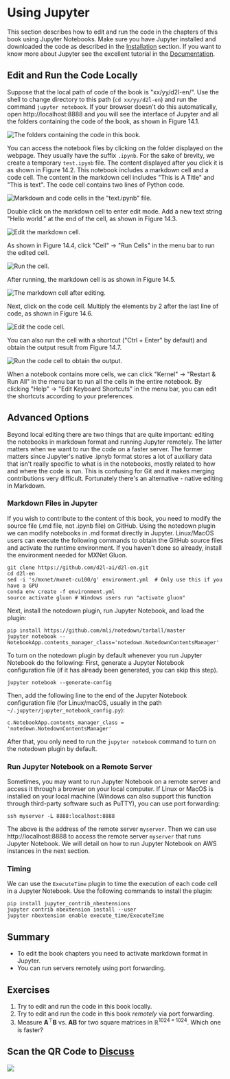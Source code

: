 # Using Jupyter

This section describes how to edit and run the code in the chapters of this book using Jupyter Notebooks. Make sure you have Jupyter installed and downloaded the code as described in the [Installation](../chapter_install/install.md) section. If you want to know more about Jupyter see the excellent tutorial in the [Documentation](https://jupyter.readthedocs.io/en/latest/). 


## Edit and Run the Code Locally

Suppose that the local path of code of the book is "xx/yy/d2l-en/". Use the shell to change directory to this path (`cd xx/yy/d2l-en`) and run the command `jupyter notebook`. If your browser doesn't do this automatically, open http://localhost:8888 and you will see the interface of Jupyter and all the folders containing the code of the book, as shown in Figure 14.1.

![The folders containing the code in this book. ](../img/jupyter00.png)

You can access the notebook files by clicking on the folder displayed on the webpage. They usually have the suffix `.ipynb`.
For the sake of brevity, we create a temporary `test.ipynb` file. The content displayed after you click it is as shown in Figure 14.2. This notebook includes a markdown cell and a code cell. The content in the markdown cell includes "This is A Title" and "This is text". The code cell contains two lines of Python code.

![Markdown and code cells in the "text.ipynb" file. ](../img/jupyter01.png)


Double click on the markdown cell to enter edit mode. Add a new text string "Hello world." at the end of the cell, as shown in Figure 14.3.

![Edit the markdown cell. ](../img/jupyter02.png)


As shown in Figure 14.4, click "Cell" $\rightarrow$ "Run Cells" in the menu bar to run the edited cell.

![Run the cell. ](../img/jupyter03.png)


After running, the markdown cell is as shown in Figure 14.5.

![The markdown cell after editing. ](../img/jupyter04.png)


Next, click on the code cell. Multiply the elements by 2 after the last line of code, as shown in Figure 14.6.

![Edit the code cell. ](../img/jupyter05.png)

You can also run the cell with a shortcut ("Ctrl + Enter" by default) and obtain the output result from Figure 14.7.

![Run the code cell to obtain the output. ](../img/jupyter06.png)

When a notebook contains more cells, we can click "Kernel" $\rightarrow$ "Restart & Run All" in the menu bar to run all the cells in the entire notebook. By clicking "Help" $\rightarrow$ "Edit Keyboard Shortcuts" in the menu bar, you can edit the shortcuts according to your preferences.


## Advanced Options

Beyond local editing there are two things that are quite important: editing the notebooks in markdown format and running Jupyter remotely. The latter matters when we want to run the code on a faster server. The former matters since Jupyter's native .ipnyb format stores a lot of auxiliary data that isn't really specific to what is in the notebooks, mostly related to how and where the code is run. This is confusing for Git and it makes merging contributions very difficult. Fortunately there's an alternative - native editing in Markdown. 

### Markdown Files in Jupyter 

If you wish to contribute to the content of this book, you need to modify the source file (.md file, not .ipynb file) on GitHub. Using the notedown plugin we can modify notebooks in .md format directly in Jupyter. Linux/MacOS users can execute the following commands to obtain the GitHub source files and activate the runtime environment. If you haven't done so already, install the environment needed for MXNet Gluon.

```
git clone https://github.com/d2l-ai/d2l-en.git
cd d2l-en 
sed -i 's/mxnet/mxnet-cu100/g' environment.yml  # Only use this if you have a GPU
conda env create -f environment.yml
source activate gluon # Windows users run "activate gluon"
```

Next, install the notedown plugin, run Jupyter Notebook, and load the plugin:

```
pip install https://github.com/mli/notedown/tarball/master
jupyter notebook --NotebookApp.contents_manager_class='notedown.NotedownContentsManager'
```

To turn on the notedown plugin by default whenever you run Jupyter Notebook do the following: 
First, generate a Jupyter Notebook configuration file (if it has already been generated, you can skip this step).

```
jupyter notebook --generate-config
```

Then, add the following line to the end of the Jupyter Notebook configuration file (for Linux/macOS, usually in the path `~/.jupyter/jupyter_notebook_config.py`):

```
c.NotebookApp.contents_manager_class = 'notedown.NotedownContentsManager'
```

After that, you only need to run the `jupyter notebook` command to turn on the notedown plugin by default.


### Run Jupyter Notebook on a Remote Server

Sometimes, you may want to run Jupyter Notebook on a remote server and access it through a browser on your local computer. If Linux or MacOS is installed on your local machine (Windows can also support this function through third-party software such as PuTTY), you can use port forwarding:

```
ssh myserver -L 8888:localhost:8888
```

The above is the address of the remote server `myserver`. Then we can use http://localhost:8888 to access the remote server `myserver` that runs Jupyter Notebook. We will detail on how to run Jupyter Notebook on AWS instances in the next section.

### Timing

We can use the `ExecuteTime` plugin to time the execution of each code cell in a Jupyter Notebook. Use the following commands to install the plugin:

```
pip install jupyter_contrib_nbextensions
jupyter contrib nbextension install --user
jupyter nbextension enable execute_time/ExecuteTime
```

## Summary

* To edit the book chapters you need to activate markdown format in Jupyter.
* You can run servers remotely using port forwarding.

## Exercises

1. Try to edit and run the code in this book locally.
1. Try to edit and run the code in this book *remotely* via port forwarding.
1. Measure $\mathbf{A}^\top \mathbf{B}$ vs. $\mathbf{A} \mathbf{B}$ for two square matrices in $\mathbb{R}^{1024 \times 1024}$. Which one is faster?

## Scan the QR Code to [Discuss](https://discuss.mxnet.io/t/2398)

![](../img/qr_jupyter.svg)
